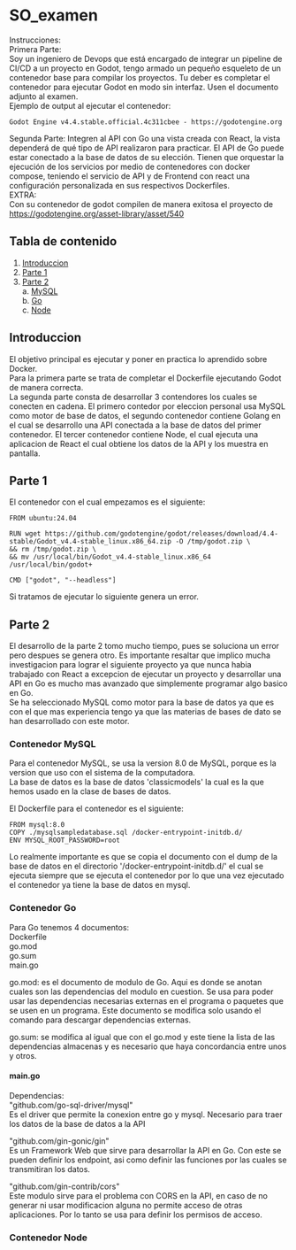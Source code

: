 # SO_examen
Instrucciones:  
Primera Parte:  
Soy un ingeniero de Devops que está encargado de integrar un
pipeline de CI/CD a un proyecto en Godot, tengo armado un
pequeño esqueleto de un contenedor base para compilar los
proyectos. Tu deber es completar el contenedor para ejecutar
Godot en modo sin interfaz.
Usen el documento adjunto al examen.  
Ejemplo de output al ejecutar el contenedor:  
```
Godot Engine v4.4.stable.official.4c311cbee - https://godotengine.org
```
Segunda Parte:
Integren al API con Go una vista creada con React, la vista
dependerá de qué tipo de API realizaron para practicar.
El API de Go puede estar conectado a la base de datos de su
elección.
Tienen que orquestar la ejecución de los servicios por medio
de contenedores con docker compose, teniendo el servicio de
API y de Frontend con react una configuración personalizada en
sus respectivos Dockerfiles.  
EXTRA:  
Con su contenedor de godot compilen de manera exitosa el
proyecto de https://godotengine.org/asset-library/asset/540

## Tabla de contenido
1. [Introduccion](#introduccion)  
2. [Parte 1](#Parte-1)  
3. [Parte 2](#Parte-2)  
    a. [MySQL](#Contenedor-MySQL)  
    b. [Go](#Contenedor-Go)  
    c. [Node](#Contenedor-Node)  

## Introduccion
El objetivo principal es ejecutar y poner en practica lo aprendido sobre Docker.  
Para la primera parte se trata de completar el Dockerfile ejecutando Godot de manera correcta.  
La segunda parte consta de desarrollar 3 contendores los cuales se conecten en cadena. El primero contedor por eleccion personal usa MySQL como motor de base de datos, el segundo contenedor contiene Golang en el cual se desarrollo una API conectada a la base de datos del primer contenedor. El tercer contenedor contiene Node, el cual ejecuta una aplicacion de React el cual obtiene los datos de la API y los muestra en pantalla.

## Parte 1
El contenedor con el cual empezamos es el siguiente:  
```
FROM ubuntu:24.04

RUN wget https://github.com/godotengine/godot/releases/download/4.4-stable/Godot_v4.4-stable_linux.x86_64.zip -O /tmp/godot.zip \
&& rm /tmp/godot.zip \
&& mv /usr/local/bin/Godot_v4.4-stable_linux.x86_64 /usr/local/bin/godot+

CMD ["godot", "--headless"]
```
Si tratamos de ejecutar lo siguiente genera un error.

## Parte 2
El desarrollo de la parte 2 tomo mucho tiempo, pues se soluciona un error pero despues se genera otro. Es importante resaltar que implico mucha investigacion para lograr el siguiente proyecto ya que nunca habia trabajado con React a excepcion de ejecutar un proyecto y desarrollar una API en Go es mucho mas avanzado que simplemente programar algo basico en Go.  
Se ha seleccionado MySQL como motor para la base de datos ya que es con el que mas experiencia tengo ya que las materias de bases de dato se han desarrollado con este motor.  

### Contenedor MySQL
Para el contenedor MySQL, se usa la version 8.0 de MySQL, porque es la version que uso con el sistema de la computadora.  
La base de datos es la base de datos 'classicmodels' la cual es la que hemos usado en la clase de bases de datos.

El Dockerfile para el contenedor es el siguiente: 
```
FROM mysql:8.0
COPY ./mysqlsampledatabase.sql /docker-entrypoint-initdb.d/
ENV MYSQL_ROOT_PASSWORD=root
```
Lo realmente importante es que se copia el documento con el dump de la base de datos en el directorio '/docker-entrypoint-initdb.d/' el cual se ejecuta siempre que se ejecuta el contenedor por lo que una vez ejecutado el contenedor ya tiene la base de datos en mysql.  


### Contenedor Go

Para Go tenemos 4 documentos:  
    Dockerfile  
    go.mod  
    go.sum  
    main.go  

go.mod: es el documento de modulo de Go. Aqui es donde se anotan cuales son las dependencias del modulo en cuestion. Se usa para poder usar las dependencias necesarias externas en el programa o paquetes que se usen en un programa. Este documento se modifica solo usando el comando para descargar dependencias externas.  

go.sum: se modifica al igual que con el go.mod y este tiene la lista de las dependencias almacenas y es necesario que haya concordancia entre unos y otros.

#### main.go

Dependencias:  
"github.com/go-sql-driver/mysql"  
Es el driver que permite la conexion entre go y mysql. Necesario para traer los datos de la base de datos a la API  

"github.com/gin-gonic/gin"  
Es un Framework Web que sirve para desarrollar la API en Go. Con este se pueden definir los endpoint, asi como definir las funciones por las cuales se transmitiran los datos.  

"github.com/gin-contrib/cors"  
Este modulo sirve para el problema con CORS en la API, en caso de no generar ni usar modificacion alguna no permite acceso de otras aplicaciones. Por lo tanto se usa para definir los permisos de acceso.


### Contenedor Node
